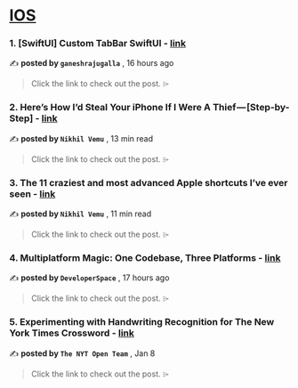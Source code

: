 
<h1><a href=https://medium.com/tag/ios/recommended target="_blank" rel="noopener noreferrer">IOS</a></h1>
<h3>1. [SwiftUI] Custom TabBar SwiftUI - <a href=https://medium.com/@ganeshrajugalla/swiftui-custom-tabbar-swiftui-2ea52377bdf7?source=tag_recommended_feed---------0-84----------ios----------ec713837_3030_4658_9e48_339c066b3bf9------- target="_blank" rel="noopener noreferrer">link</a></h3>

✍️ **posted by `ganeshrajugalla`** <date> , 16 hours ago</date>

<blockquote>Click the link to check out the post. ⌲</blockquote>

<h3>2. Here’s How I’d Steal Your iPhone If I Were A Thief — [Step-by-Step] - <a href=https://medium.com/macoclock/heres-how-i-d-steal-your-iphone-if-i-were-a-thief-step-by-step-1706499310ed?source=tag_recommended_feed---------1-107----------ios----------ec713837_3030_4658_9e48_339c066b3bf9------- target="_blank" rel="noopener noreferrer">link</a></h3>

✍️ **posted by `Nikhil Vemu`** <date> , 13 min read</date>

<blockquote>Click the link to check out the post. ⌲</blockquote>

<h3>3. The 11 craziest and most advanced Apple shortcuts I’ve ever seen - <a href=https://medium.com/macoclock/the-11-craziest-and-most-advanced-apple-shortcuts-ive-ever-seen-37d3ec7814f3?source=tag_recommended_feed---------2-85----------ios----------ec713837_3030_4658_9e48_339c066b3bf9------- target="_blank" rel="noopener noreferrer">link</a></h3>

✍️ **posted by `Nikhil Vemu`** <date> , 11 min read</date>

<blockquote>Click the link to check out the post. ⌲</blockquote>

<h3>4. Multiplatform Magic: One Codebase, Three Platforms - <a href=https://medium.com/proandroiddev/exploring-firebase-authentication-in-compose-multiplatform-8a662a30ec8e?source=tag_recommended_feed---------3-84----------ios----------ec713837_3030_4658_9e48_339c066b3bf9------- target="_blank" rel="noopener noreferrer">link</a></h3>

✍️ **posted by `DeveloperSpace`** <date> , 17 hours ago</date>

<blockquote>Click the link to check out the post. ⌲</blockquote>

<h3>5. Experimenting with Handwriting Recognition for The New York Times Crossword - <a href=https://medium.com/timesopen/experimenting-with-handwriting-recognition-for-new-york-times-crossword-a78e08fec08f?source=tag_recommended_feed---------4-107----------ios----------ec713837_3030_4658_9e48_339c066b3bf9------- target="_blank" rel="noopener noreferrer">link</a></h3>

✍️ **posted by `The NYT Open Team`** <date> , Jan 8</date>

<blockquote>Click the link to check out the post. ⌲</blockquote>

